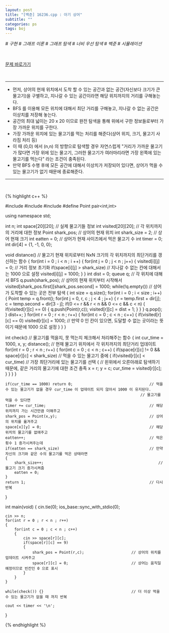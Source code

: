 ```yaml
---
layout: post
title: "[백준] 16236.cpp : 아기 상어"
subtitle: ""
categories: ps
tags: boj
---
```


*# 구현 # 그래프 이론 # 그래프 탐색 # 너비 우선 탐색 # 백준 # 시뮬레이션*

<br>

[문제 바로가기](https://www.acmicpc.net/problem/16236)

<br>

---

- 먼저, 상어의 현재 위치에서 도착 할 수 있는 공간과 없는 공간(자신보다 크기가 큰 물고기)을 구별하고, 지나갈 수 있는 공간이라면 해당 위치까지의 거리를 구해놓는다.
- BFS 를 이용해 모든 위치에 대해서 최단 거리를 구해놓고, 지나갈 수 없는 공간은 이상치를 저장해 놓는다.
- 공간의 최대 넓이는 20 x 20 이므로 완전 탐색을 통해 위에서 구한 정보들로부터 가장 가까운 위치를 구한다.
- 가장 가까운 위치에 있는 물고기를 먹는 처리를 해준다(상어 위치, 크기, 물고기 사라짐 처리 등)
- 이 때 (0,0) 에서 (n,n) 의 방향으로 탐색할 경우 자연스럽게 "거리가 가까운 물고기가 많다면 가장 위에 있는 물고기, 그러한 물고기가 여러마리라면 가장 왼쪽에 있는 물고기를 먹는다" 라는 조건이 충족된다.
- 만약 BFS 수행 후에 모든 공간에 대해서 이상치가 저장되어 있다면, 상어가 먹을 수 있는 물고기가 없기 때문에 종료해준다.

---
<br>

{% highlight c++ %}

#include <iostream>
#include <algorithm>
#include <queue>
#define Point pair<int,int>

using namespace std;

int n;
int space[20][20];      // 실제 물고기들 정보
int visited[20][20];    // 각 위치까지의 거리에 대한 정보
Point shark_pos;        // 상어의 현재 위치
int shark_size = 2;     // 상어 현재 크기
int eatten = 0;         // 상어가 현재 사이즈에서 먹은 물고기 수
int timer = 0;
int dir[4] = {1, -1, 0, 0};

void distance()     // 물고기 현재 위치로부터 NxN 크기의 각 위치까지의 최단거리를 갱신하는 함수
{
    for(int i = 0 ; i < n ; i ++)
    {
        for(int j = 0 ; j < n ; j++)
        {
            visited[i][j] = 0;                              // 거리 정보 초기화
            if(space[i][j] > shark_size)                    // 지나갈 수 없는 칸에 대해서는 1000 으로 설정
                visited[i][j] = 1000;
        }
    }
    int dist = 0;
    queue<Point> q;                                     // 각 위치에 대해서 BFS
    q.push(shark_pos);                                      // 상어의 현재 위치부터 시작해서
    visited[shark_pos.first][shark_pos.second] = 1000;
    while(!q.empty())                                       // 상어가 도착할 수 있는 곳은 전부 탐색
    {
        int size = q.size();
        for(int i = 0 ; i < size ; i++)
        {
            Point temp = q.front();
            for(int j = 0, r, c ; j < 4 ; j++)
            {
                r = temp.first + dir[j];
                c = temp.second + dir[3 - j];
                if(0 <= r && r < n && 0 <= c && c < n)
                {
                    if(visited[r][c] == 0)
                    {
                        q.push(Point(r,c));
                        visited[r][c] = dist + 1;
                    }
                }
            }
            q.pop();
        }
        dist++;
    }
    for(int r = 0 ; r < n ; r++)
    {
        for(int c = 0 ; c < n ; c++)
        {
            if(visited[r][c] == 0) visited[r][c] = 1000;        // 만약 0 인 칸이 있으면, 도달할 수 없는 곳이라는 뜻이기 때문에 1000 으로 설정
        }
    }
}

int check()               // 물고기를 먹을지, 못 먹는지 체크해서 처리해주는 함수
{
    int cur_time = 1000, x, y;
    distance();                                                     // 현재 물고기 위치에서 각 위치까지의 최단거리 업데이트
    for(int r = 0 ; r < n ; r++)
    {
        for(int c = 0 ; c < n ; c++)
        {
            if(space[r][c] != 0 && space[r][c] < shark_size)            // 먹을 수 있는 물고기 중에
            {
                if(visited[r][c] < cur_time)                            // 가장 최단거리에 있는 물고기를 선택
                {                                                       // 왼위에서 오른아래로 탐색하기 때문에, 같은 거리의 물고기에 대한 조건 충족
                    x = r;
                    y = c;
                    cur_time = visited[r][c];
                }
            }
        }
    }

    if(cur_time == 1000) return 0;                                  // 먹을 수 있는 물고기가 없을 경우 cur_time 이 업데이트 되지 않아서 1000 이 유지된다.
                                                                // 물고기를 먹을 수 있다면
    timer += cur_time;                                              // 해당 위치까지 가는 시간만큼 더해주고
    shark_pos = Point(x,y);                                         // 상어의 위치를 옮겨주고
    space[x][y] = 0;                                                // 해당 위치의 물고기를 없애주고
    eatten++;                                                       // 먹은 횟수 1 증가시켜주는데
    if(eatten == shark_size)                                        // 만약 자신의 크기와 같은 수의 물고기를 먹은 상태라면
    {
        shark_size++;                                                   // 물고기 크기 증가시켜줌
        eatten = 0;
    }
    return 1;                                                       // 다시 반복
}

int main(void)
{
    cin.tie(0);
    ios_base::sync_with_stdio(0);

    cin >> n;
    for(int r = 0 ; r < n ; r++)
    {
        for(int c = 0 ; c < n ; c++)
        {
            cin >> space[r][c];
            if(space[r][c] == 9)
            {
                shark_pos = Point(r,c);                     // 상어의 위치를 업데이트 시켜주고
                space[r][c] = 0;                            // 상어는 움직일 예정이므로 빈칸인 0 으로 표시
            }
        }
    }

    while(check()) {}                                       // 더 이상 먹을 수 있는 물고기가 없을 때 까지 반복

    cout << timer << '\n';
}

{% endhighlight %}

